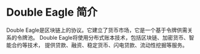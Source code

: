 # Double Eagle 简介


Double Eagle是区块链上的协议。它建立了货币市场，它是一个基于令牌供需关系的令牌池。
Double Eagle将使用分布式账本技术，包括区块链、加密货币、智能合约等技术，
提供贷款、融资、稳定货币、闪电贷款、流动性挖掘等服务。
